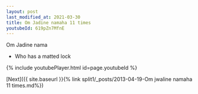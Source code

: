 ```yaml
---
layout: post
last_modified_at: 2021-03-30
title: Om Jadine namaha 11 times
youtubeId: 619pZn7MfnE
---
```

 
 
Om Jadine nama 
 
 -  Who has a matted lock 
 
  
 
  
 
 
 
 
 
 


{% include youtubePlayer.html id=page.youtubeId %}
 
[Next]({{ site.baseurl }}{% link  split1/_posts/2013-04-19-Om jwaline namaha 11 times.md%})
 
